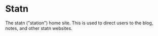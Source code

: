 # Statn

The statn ("station") home site. This is used to direct users to the blog,
notes, and other statn websites.
